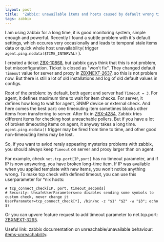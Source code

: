```yaml
---
layout: post
title:  "Zabbix: unawailable items and hosts caused by default wrong timeout settings."
tags: zabbix
---
```


I am using zabbix for a long time, it is good monitoring system, simple enough and powerful. Recently I found a subtle problem with it's default settings, which occures very occasionally and leads to temporal stale items data or quick whole host unavailability( trigger `agent.ping.nodata($TIME_INTERVAL)` ).

I created a ticket [ZBX-10868](https://support.zabbix.com/browse/ZBX-10868), but zabbix guys think that this is not problem, but misconfiguration. Ticket is closed as "won't fix". They changed default `Timeout` value for server and proxy in [ZBXNEXT-2637](https://support.zabbix.com/browse/ZBXNEXT-2637), so this is not problem now. But there is still a lot of old installations and log of old default values in configs.

Root of the problem: by default, both agent and server had `Timeout = 3`. For agent, it defines maximum time to wait for item checks. For server, it defines how long to wait for agent, SNMP device or external check. And here comes the best part: one timeouting item sometimes blocks other items from transferring to server. After fix in [ZBX-4284](https://support.zabbix.com/browse/ZBX-4284), Zabbix tries different items for checking host unreachable pollers. But if you have a lot of broken timeouting items on agent, it anyway takes a long time. `agent.ping.nodata()` trigger may be fired from time to time, and other good non-timeouting items may be lost.

So, if you want to aviod reraly appearing mysterios problems with zabbix, you should always keep `Timeout` on server and proxy larger than on agent.

For example, check `net.tcp.port[IP,port]` has no timeout parameter, and if IP is now answering, you have broken long-time item. If IP was available when you applied template with new items, you won't notice anything wrong. To make tcp check with defined timeout, you can use this userparameter for *nix hosts:

```
# tcp_connect_check[IP, port, timeout_seconds]
# Security: UnsafeUserParameters=no disables sending some symbols to custom check, never change it
UserParameter=tcp_connect_check[*], /bin/nc -z "$1" "$2" -w "$3"; echo $?
```

Or you can upvore feature request to add timeout parameter to net.tcp.port: [ZBXNEXT-3295](https://support.zabbix.com/browse/ZBXNEXT-3295).

Useful link: zabbix documentation on unreachable/unavailable behaviour: [items-unreachability](https://www.zabbix.com/documentation/3.0/manual/appendix/items/unreachability).
